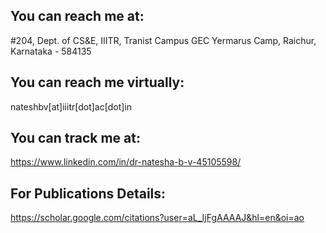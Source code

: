 ## You can reach me at:

#204, Dept. of CS&E, 
IIITR, Tranist Campus GEC
Yermarus Camp, Raichur, Karnataka - 584135


## You can reach me virtually: 

nateshbv[at]iiitr[dot]ac[dot]in



## You can track me at: 

https://www.linkedin.com/in/dr-natesha-b-v-45105598/
              

## For Publications Details: 

https://scholar.google.com/citations?user=aL_IjFgAAAAJ&hl=en&oi=ao
